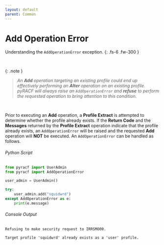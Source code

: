 ```yaml
---
layout: default
parent: Common
---
```


# Add Operation Error

Understanding the `AddOperationError` exception.
{: .fs-6 .fw-300 }

&nbsp;

{: .note }
> _An **Add** operation targeting an existing profile could end up effectively performing an **Alter** operation on an existing profile. pyRACF will always raise an `AddOperationError` and **refuse** to perform the requested operation to bring attention to this condition._

&nbsp;

Prior to executing an **Add** operation, a **Profile Extract** is attempted to determine whether the profile already exists. If the **Return Code** and the **Messages** returned by the **Profile Extract** operation indicate that the profile already exists, an `AddOperationError` will be raised and the requested **Add** operation will **NOT** be executed. An `AddOperationError` can be handled as follows.

###### Python Script
```python
from pyracf import UserAdmin
from pyracf import AddOperationError

user_admin = UserAdmin()

try:
    user_admin.add("squidwrd")
except AddOperationError as e:
    print(e.message)
```

###### Console Output
```console
Refusing to make security request to IRRSMO00.

Target profile 'squidwrd' already exists as a 'user' profile.
```